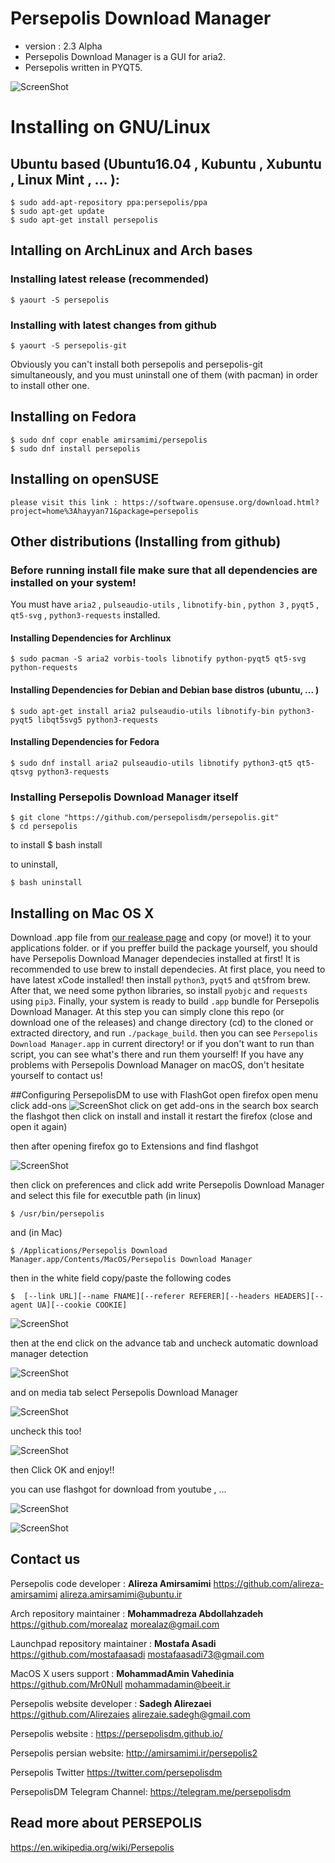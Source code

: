 Persepolis Download Manager 
=============
+ version : 2.3 Alpha
+ Persepolis Download Manager is a GUI for aria2.
+ Persepolis written in PYQT5.


![ScreenShot](http://s1.picofile.com/file/8264685926/persepolis.jpg)



# Installing on GNU/Linux
## Ubuntu based (Ubuntu16.04 , Kubuntu , Xubuntu , Linux Mint , ... ):

	$ sudo add-apt-repository ppa:persepolis/ppa
	$ sudo apt-get update
	$ sudo apt-get install persepolis


## Intalling on ArchLinux and Arch bases
### Installing latest release (recommended)

    $ yaourt -S persepolis

### Installing with latest changes from github

	$ yaourt -S persepolis-git
	
Obviously you can't install both persepolis and persepolis-git simultaneously, and you must uninstall one of them (with pacman) in order to install other one.
## Installing on Fedora

	$ sudo dnf copr enable amirsamimi/persepolis
	$ sudo dnf install persepolis

## Installing on openSUSE
	please visit this link : https://software.opensuse.org/download.html?project=home%3Ahayyan71&package=persepolis




## Other distributions (Installing from github)
### Before running install file make sure that all dependencies are installed on your system!
You must have `aria2` , `pulseaudio-utils` , `libnotify-bin` , `python 3` , `pyqt5` , `qt5-svg` , `python3-requests` installed.

#### Installing Dependencies for Archlinux

    $ sudo pacman -S aria2 vorbis-tools libnotify python-pyqt5 qt5-svg python-requests

#### Installing Dependencies for Debian and Debian base distros (ubuntu, ... )

    $ sudo apt-get install aria2 pulseaudio-utils libnotify-bin python3-pyqt5 libqt5svg5 python3-requests

#### Installing Dependencies for Fedora

    $ sudo dnf install aria2 pulseaudio-utils libnotify python3-qt5 qt5-qtsvg python3-requests



### Installing Persepolis Download Manager itself

    $ git clone "https://github.com/persepolisdm/persepolis.git" 
    $ cd persepolis

to install
    $ bash install 

to uninstall,

    $ bash uninstall


## Installing on Mac OS X
Download .app file from [our realease page](https://github.com/persepolisdm/persepolis/releases) and copy (or move!) it to your applications folder.
or if you preffer build the package yourself, you should have Persepolis Download Manager dependecies installed at first! It is recommended to use brew to install dependecies. At first place, you need to have latest xCode installed! then install `python3`, `pyqt5` and `qt5`from brew. After that, we need some python libraries, so install `pyobjc` and `requests` using `pip3`. Finally, your system is ready to build `.app` bundle for Persepolis Download Manager. At this step you can simply clone this repo (or download one of the releases) and change directory (cd) to the cloned or extracted directory, and run `./package_build`. then you can see `Persepolis Download Manager.app` in current directory! or if you don't want to run than script, you can see what's there and run them yourself! If you have any problems with Persepolis Download Manager on macOS, don't hesitate yourself to contact us!




##Configuring PersepolisDM to use with FlashGot
open firefox
open menu
click add-ons
![ScreenShot](http://s9.picofile.com/file/8269073968/addons.jpg)
click on get add-ons
in the search box search the flashgot
then click on install and install it
restart the firefox (close and open it again)

then after opening firefox go to Extensions and find flashgot

![ScreenShot](http://s9.picofile.com/file/8269074242/prefrences.jpg)

then click on preferences and click add
write Persepolis Download Manager and select this file for executble path (in linux)

	$ /usr/bin/persepolis

and (in Mac)

    $ /Applications/Persepolis Download Manager.app/Contents/MacOS/Persepolis Download Manager 

then in the white field copy/paste the following codes

	$  [--link URL][--name FNAME][--referer REFERER][--headers HEADERS][--agent UA][--cookie COOKIE]

![ScreenShot](http://s1.picofile.com/file/8264685818/flashgot1.png)

then at the end click on the advance tab and uncheck automatic download manager detection

![ScreenShot](http://s9.picofile.com/file/8269073134/flashgot4.jpg)

and on media tab select Persepolis Download Manager

![ScreenShot](http://s9.picofile.com/file/8269073384/flashgot3.jpg)

uncheck this too!

![ScreenShot](http://s8.picofile.com/file/8269073684/flashgot2.jpg)

then Click OK and enjoy!!

you can use flashgot for download from youtube , ...

![ScreenShot](http://s9.picofile.com/file/8269074434/mediafire_download.jpg)

![ScreenShot](http://s8.picofile.com/file/8269074500/youtube_download.jpg)



## Contact us
Persepolis code developer : **Alireza Amirsamimi**
https://github.com/alireza-amirsamimi
alireza.amirsamimi@ubuntu.ir

Arch repository maintainer : **Mohammadreza Abdollahzadeh**
https://github.com/morealaz
morealaz@gmail.com

Launchpad repository maintainer : **Mostafa Asadi**
https://github.com/mostafaasadi
mostafaasadi73@gmail.com

MacOS X users support : **MohammadAmin Vahedinia**
https://github.com/Mr0Null
mohammadamin@beeit.ir


Persepolis website developer : **Sadegh Alirezaei**
https://github.com/Alirezaies
alirezaie.sadegh@gmail.com

Persepolis website :
https://persepolisdm.github.io/

Persepolis persian website:
http://amirsamimi.ir/persepolis2

Persepolis Twitter
https://twitter.com/persepolisdm

PersepolisDM Telegram Channel:
https://telegram.me/persepolisdm

## Read more about PERSEPOLIS
https://en.wikipedia.org/wiki/Persepolis
